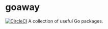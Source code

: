 # goaway
[![CircleCI](https://circleci.com/gh/FarrOut/goaway.svg?style=svg)](https://circleci.com/gh/FarrOut/goaway)
A collection of useful Go packages.
